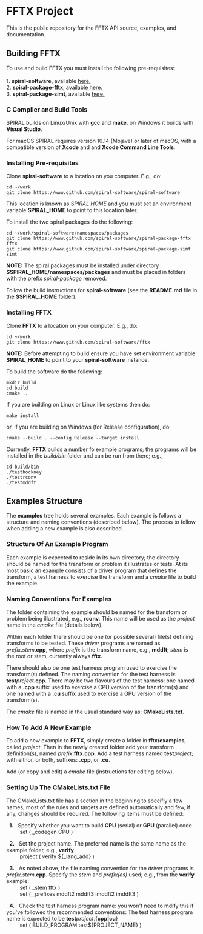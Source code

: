 FFTX Project
============

This is the public repository for the FFTX API source, examples, and documentation.

## Building FFTX

To use and build FFTX you must install the following pre-requisites:<br><br>
    1.  **spiral-software**, available [here.](https://www.github.com/spiral-software/spiral-software)<br>
    2.  **spiral-package-fftx**, available [here.](https://www.github.com/spiral-software/spiral-package-fftx)<br>
    3.  **spiral-package-simt**, available [here.](https://www.github.com/spiral-software/spiral-package-simt)<br>

### C Compiler and Build Tools

SPIRAL builds on Linux/Unix with **gcc** and **make**, on Windows it builds with **Visual Studio**.

For macOS SPIRAL requires version 10.14 (Mojave) or later of macOS, with a compatible version of **Xcode** and
and **Xcode Command Line Tools**. 

### Installing Pre-requisites

Clone **spiral-software** to a location on you computer.  E.g., do:
```
cd ~/work
git clone https://www.github.com/spiral-software/spiral-software
```
This location is known as *SPIRAL HOME* and you must set an environment variable **SPIRAL_HOME** to point to this location later.

To install the two spiral packages do the following:
```
cd ~/work/spiral-software/namespaces/packages
git clone https://www.github.com/spiral-software/spiral-package-fftx fftx
git clone https://www.github.com/spiral-software/spiral-package-simt simt
```
**NOTE:** The spiral packages must be installed under directory **$SPIRAL_HOME/namespaces/packages** and must be placed in folders with the prefix *spiral-package* removed.

Follow the build instructions for **spiral-software** (see the **README.md** file in the **$SPIRAL_HOME** folder).

### Installing FFTX

Clone **FFTX** to a location on your computer.  E.g., do:
```
cd ~/work
git clone https://www.github.com/spiral-software/fftx
```
**NOTE:** Before attempting to build ensure you have set environment variable **SPIRAL_HOME** to point to your **spiral-software** instance.

To build the software do the following:
```
mkdir build
cd build
cmake ..
```
If you are building on Linux or Linux like systems then do:
```
make install
```
or, if you are building on Windows (for Release configuration), do:
```
cmake --build . --config Release --target install
```

Currently, **FFTX** builds a number fo example programs; the programs will be installed in the *build/bin* folder and can be run from there; e.g.,
```
cd build/bin
./testhockney
./testrconv
./testmddft
```

## Examples Structure

The **examples** tree holds several examples.  Each example is follows a structure and naming conventions (described below).  The process to follow when adding a new example is also described.

### Structure Of An Example Program

Each example is expected to reside in its own directory; the directory should be named for the transform or problem it illustrates or tests.   At its most basic an example consists of a driver program that defines the transform, a test harness to exercise the transform and a *cmake* file to build the example.

### Naming Conventions For Examples

The folder containing the example should be named for the transform or problem being illustrated, e.g., **rconv**.  This name will be used as the *project* name in the *cmake* file (details below).

Within each folder there should be one (or possible several) file(s) defining transforms to be tested.  These *driver* programs are named as *prefix*.*stem*.**cpp**, where *prefix* is the transform name, e.g., **mddft**; *stem* is the root or stem, currently always **fftx**.

There should also be one test harness program used to exercise the transform(s) defined.  The naming convention for the test harness is **test**_project_.**cpp**.  There may be two flavours of the test harness: one named with a **.cpp** suffix used to exercise a CPU version of the transform(s) and one named with a **.cu** suffix used to exercise a GPU version of the transform(s).

The *cmake* file is named in the usual standard way as: **CMakeLists.txt**.

### How To Add A New Example

To add a new example to **FFTX**, simply create a folder in **fftx/examples**, called *project*.  Then in the newly created folder add your transform definition(s), named *prefix*.**fftx.cpp**.  Add a test harness named **test**_project_; with eithor, or both, suffixes: **.cpp**, or **.cu**.

Add (or copy and edit) a *cmake* file (instructions for editing below).

### Setting Up The CMakeLists.txt File

The CMakeLists.txt file has a section in the beginning to specifiy a few names; most of the rules and targets are defined automatically and few, if any, changes should be required.  The following items must be defined:

&nbsp;&nbsp;**1.**&nbsp;&nbsp;
Specify whether you want to build **CPU** (serial) or **GPU** (parallel) code<br>
&nbsp;&nbsp;&nbsp;&nbsp;&nbsp;&nbsp;&nbsp;&nbsp;
set ( \_codegen CPU )

&nbsp;&nbsp;**2.**&nbsp;&nbsp;
Set the project name.  The preferred name is the same name as the example folder, e.g., **verify**<br>
&nbsp;&nbsp;&nbsp;&nbsp;&nbsp;&nbsp;&nbsp;&nbsp;
project ( verify ${\_lang\_add} )

&nbsp;&nbsp;**3.**&nbsp;&nbsp;
As noted above, the file namimg convention for the *driver* programs is *prefix.stem*.**cpp**.
Specify the *stem* and *prefix(es)* used; e.g., from the **verify** example:<br>
&nbsp;&nbsp;&nbsp;&nbsp;&nbsp;&nbsp;&nbsp;&nbsp;
set ( \_stem fftx )<br>
&nbsp;&nbsp;&nbsp;&nbsp;&nbsp;&nbsp;&nbsp;&nbsp;
set ( \_prefixes mddft2 mddft3 imddft2 imddft3 )

&nbsp;&nbsp;**4.**&nbsp;&nbsp;
Check the test harness program name: you won't need to mdify this if you've followed the recommended conventions:  The test harness program name is expected to be **test**_project_.{**cpp|cu**}<br>
&nbsp;&nbsp;&nbsp;&nbsp;&nbsp;&nbsp;&nbsp;&nbsp;
    set ( BUILD\_PROGRAM test${PROJECT\_NAME} )
<br>
